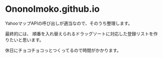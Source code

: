 # OnonoImoko.github.io

YahooマップAPIの呼び出しが適当なので、そのうち整理します。

最終的には、
順番を入れ替えられるドラッグソートに対応した登録リストを作りたいと思います。

休日にチョコチョコっとつくってるので時間がかかります。
